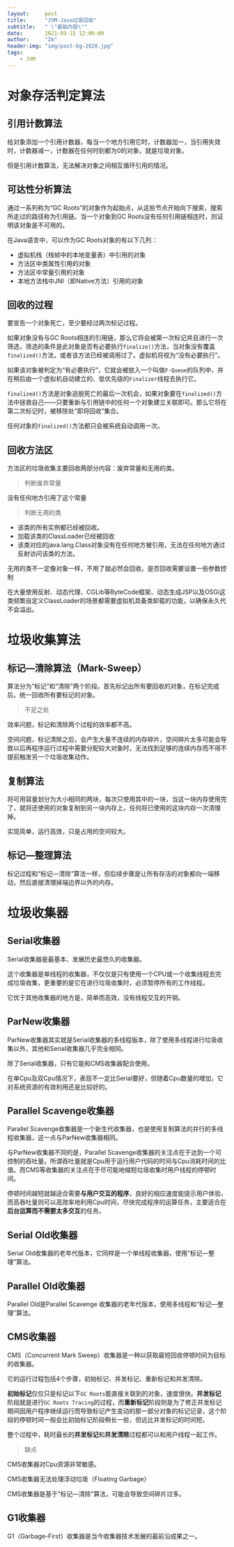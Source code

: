```yaml
---
layout:     post
title:      "JVM-Java垃圾回收"
subtitle:   " \"基础内容\""
date:       2021-03-15 12:00:00
author:     "Zm"
header-img: "img/post-bg-2020.jpg"
tags:
    - JVM
---
```


# 对象存活判定算法

## 引用计数算法

给对象添加一个引用计数器，每当一个地方引用它时，计数器加一，当引用失效时，计数器减一，计数器在任何时刻都为0的对象，就是垃圾对象。

但是引用计数算法，无法解决对象之间相互循环引用的情况。

## 可达性分析算法

通过一系列称为“GC Roots”的对象作为起始点，从这些节点开始向下搜索，搜索所走过的路径称为引用链。当一个对象到GC Roots没有任何引用链相连时，则证明该对象是不可用的。

在Java语言中，可以作为GC Roots对象的有以下几列：

- 虚拟机栈（栈帧中的本地变量表）中引用的对象
- 方法区中类属性引用的对象
- 方法区中常量引用的对象
- 本地方法栈中JNI（即Native方法）引用的对象

## 回收的过程

要宣告一个对象死亡，至少要经过两次标记过程。

如果对象没有与GC Roots相连的引用链，那么它将会被第一次标记并且进行一次筛选，筛选的条件是此对象是否有必要执行`finalize()`方法，当对象没有覆盖`finalized()`方法，或者该方法已经被调用过了。虚拟机将视为“没有必要执行”。

如果该对象被判定为“有必要执行”，它就会被放入一个叫做`F-Queue`的队列中，并在稍后由一个虚拟机自动建立的、低优先级的`Finalizer`线程去执行它。

`finalized()`方法是对象逃脱死亡的最后一次机会，如果对象要在`finalized()`方法中拯救自己——只要重新与引用链中的任何一个对象建立关联即可。那么它将在第二次标记时，被移除处“即将回收”集合。

任何对象的`finalized()`方法都只会被系统自动调用一次。

## 回收方法区

方法区的垃圾收集主要回收两部分内容：废弃常量和无用的类。

> 判断废弃常量

没有任何地方引用了这个常量

> 判断无用的类

- 该类的所有实例都已经被回收。
- 加载该类的ClassLoader已经被回收
- 该类对应的java.lang.Class对象没有在任何地方被引用，无法在任何地方通过反射访问该类的方法。

无用的类不一定像对象一样，不用了就必然会回收。是否回收需要设置一些参数控制

在大量使用反射、动态代理、CGLib等ByteCode框架、动态生成JSP以及OSGi这类频繁自定义ClassLoader的场景都需要虚拟机具备类卸载的功能，以确保永久代不会溢出。

# 垃圾收集算法

## 标记—清除算法（Mark-Sweep）

算法分为“标记”和“清除”两个阶段。首先标记出所有要回收的对象，在标记完成后，统一回收所有要标记的对象。

> 不足之处

效率问题，标记和清除两个过程的效率都不高。

空间问题，标记清除之后，会产生大量不连续的内存碎片，空间碎片太多可能会导致以后再程序运行过程中需要分配较大对象时，无法找到足够的连续内存而不得不提前触发另一个垃圾收集动作。

## 复制算法

将可用容量划分为大小相同的两块，每次只使用其中的一块，当这一块内存使用完了，就将还使用的对象复制到另一块内存上，任何将已使用的这块内存一次清理掉。

实现简单，运行高效，只是占用的空间较大。

## 标记—整理算法

标记过程和“标记—清除”算法一样，但后续步骤是让所有存活的对象都向一端移动，然后直接清理掉端边界以外的内存。

# 垃圾收集器

## Serial收集器

Serial收集器是最基本、发展历史最悠久的收集器。

这个收集器是单线程的收集器，不仅仅是只有使用一个CPU或一个收集线程去完成垃圾收集，更重要的是它在进行垃圾收集时，必须暂停所有的工作线程。

它优于其他收集器的地方是，简单而高效，没有线程交互的开销。

## ParNew收集器

ParNew收集器其实就是Serial收集器的多线程版本，除了使用多线程进行垃圾收集以外，其他和Serial收集器几乎完全相同。

除了Serial收集器，只有它能和CMS收集器配合使用。

在单Cpu及双Cpu情况下，表现不一定比Serial要好，但随着Cpu数量的增加，它对系统资源的有效利用还是比较好的。

## Parallel Scavenge收集器

Parallel Scavenge收集器是一个新生代收集器，也是使用复制算法的并行的多线程收集器，这一点与ParNew收集器相同。

与ParNew收集器不同的是，Parallel Scavenge收集器的关注点在于达到一个可控制的吞吐量。所谓吞吐量就是Cpu用于运行用户代码的时间与Cpu消耗时间的比值。而CMS等收集器的关注点在于尽可能地缩短垃圾收集时用户线程的停顿时间。

停顿时间越短就越适合需要**与用户交互的程序**，良好的相应速度能提示用户体验，而高吞吐量则可以高效率地利用Cpu时间，尽快完成程序的运算任务，主要适合在**后台运算而不需要太多交互**的任务。

## Serial Old收集器

Serial Old收集器的老年代版本，它同样是一个单线程收集器，使用“标记—整理”算法。

## Parallel Old收集器

Parallel Old是Parallel Scavenge 收集器的老年代版本，使用多线程和“标记—整理”算法。

## CMS收集器

CMS（Concurrent Mark Sweep）收集器是一种以获取最短回收停顿时间为目标的收集器。

它的运行过程包括4个步骤，初始标记、并发标记、重新标记和并发清除。

**初始标记**仅仅只是标记以下`GC Roots`能直接关联到的对象，速度很快。**并发标记**阶段就是进行`GC Roots Tracing`的过程，而**重新标记**阶段则是为了修正并发标记期间因用户程序继续运行而导致标记产生变动的那一部分对象的标记记录，这个阶段的停顿时间一般会比初始标记阶段稍长一些，但远比并发标记的时间短。

整个过程中，耗时最长的**并发标记**和**并发清除**过程都可以和用户线程一起工作。

> 缺点

CMS收集器对Cpu资源非常敏感。

CMS收集器无法处理浮动垃圾（Floating Garbage）

CMS收集器是基于“标记—清除”算法，可能会导致空间碎片过多。

## G1收集器

G1（Garbage-First）收集器是当今收集器技术发展的最前沿成果之一。